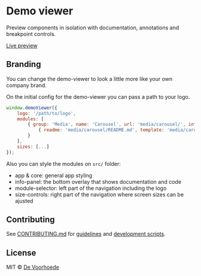 # Demo viewer

Preview components in isolation with documentation, annotations and breakpoint controls.


[Live preview](https://voorhoede.github.io/demo-viewer/)

## Branding

You can change the demo-viewer to look a little more like your own company brand.

On the initial config for the demo-viewer you can pass a path to your logo.

```javascript
window.demoViewer({
	logo: '/path/to/logo',
	modules: [
		{ group: 'Media', name: 'Carousel', url: 'media/carousel/', info:
			{ readme: 'media/carousel/README.md', template: 'media/carousel/template.html' }
		}
	],
	sizes: [...]
});
```

Also you can style the modules on `src/` folder:

* app & core: general app styling
* info-panel: the bottom overlay that shows documentation and code
* module-selector: left part of the navigation including the logo
* size-controls: right part of the navigation where screen sizes can be ajusted

## Contributing

See [CONTRIBUTING.md](CONTRIBUTING.md) for [guidelines](CONTRIBUTING.md#guidelines) and [development scripts](CONTRIBUTING.md#scripts).


## License

MIT © [De Voorhoede](https://www.voorhoede.nl/)
